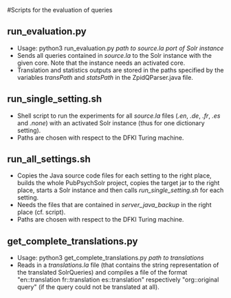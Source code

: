 #Scripts for the evaluation of queries

## run\_evaluation.py
- Usage: python3 run\_evaluation.py *path to source.la* _port of Solr instance_
- Sends all queries contained in _source.la_ to the Solr instance with the given core. Note that the instance needs an activated core.
- Translation and statistics outputs are stored in the paths specified by the variables *transPath* and *statsPath* in the ZpidQParser.java file.

## run_single_setting.sh
- Shell script to run the experiments for all _source.la_ files (_.en_, _.de_, _.fr_, _.es_ and _.none_) with an activated Solr instance (thus for one dictionary setting).
- Paths are chosen with respect to the DFKI Turing machine.

## run_all_settings.sh
- Copies the Java source code files for each setting to the right place, builds the whole PubPsychSolr project, copies the target jar to the right place, starts a Solr instance and then calls *run\_single\_setting.sh* for each setting.
- Needs the files that are contained in *server\_java\_backup* in the right place (cf. script).
- Paths are chosen with respect to the DFKI Turing machine.

## get_complete_translations.py
- Usage: python3 get\_complete\_translations.py *path to translations*
- Reads in a *translations.la* file (that contains the string representation of the translated SolrQueries) and compiles a file of the format "en::translation fr::translation es::translation" respectively "org::original query" (if the query could not be translated at all).

